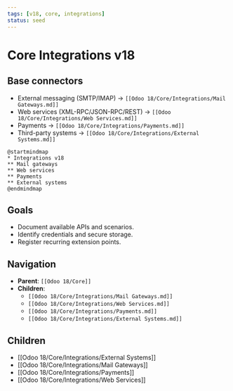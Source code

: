 ```yaml
---
tags: [v18, core, integrations]
status: seed
---
```

# Core Integrations v18

## Base connectors
- External messaging (SMTP/IMAP) -> `[[Odoo 18/Core/Integrations/Mail Gateways.md]]`
- Web services (XML-RPC/JSON-RPC/REST) -> `[[Odoo 18/Core/Integrations/Web Services.md]]`
- Payments -> `[[Odoo 18/Core/Integrations/Payments.md]]`
- Third-party systems -> `[[Odoo 18/Core/Integrations/External Systems.md]]`

```plantuml
@startmindmap
* Integrations v18
** Mail gateways
** Web services
** Payments
** External systems
@endmindmap
```

## Goals
- Document available APIs and scenarios.
- Identify credentials and secure storage.
- Register recurring extension points.

## Navigation
- **Parent**: `[[Odoo 18/Core]]`
- **Children**:
  - `[[Odoo 18/Core/Integrations/Mail Gateways.md]]`
  - `[[Odoo 18/Core/Integrations/Web Services.md]]`
  - `[[Odoo 18/Core/Integrations/Payments.md]]`
  - `[[Odoo 18/Core/Integrations/External Systems.md]]`


## Children
- [[Odoo 18/Core/Integrations/External Systems]]
- [[Odoo 18/Core/Integrations/Mail Gateways]]
- [[Odoo 18/Core/Integrations/Payments]]
- [[Odoo 18/Core/Integrations/Web Services]]